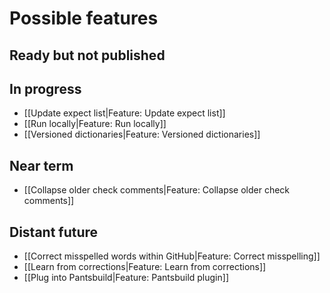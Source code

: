 # Possible features

## Ready but not published

## In progress
* [[Update expect list|Feature: Update expect list]]
* [[Run locally|Feature: Run locally]]
* [[Versioned dictionaries|Feature: Versioned dictionaries]]

## Near term

* [[Collapse older check comments|Feature: Collapse older check comments]]

## Distant future

* [[Correct misspelled words within GitHub|Feature: Correct misspelling]]
* [[Learn from corrections|Feature: Learn from corrections]]
* [[Plug into Pantsbuild|Feature: Pantsbuild plugin]]